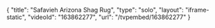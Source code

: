 {
    "title": "Safavieh Arizona Shag Rug",
    "type": "solo",
    "layout": "iframe-static",
    "videoId": "163862277",
    "url": "\/tvpembed\/163862277"
}
